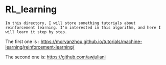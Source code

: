# RL_learning

    In this directory, I will store something tutorials about reinforcement learning. I'm interested in this algorithm, and here I will learn it step by step.

The first one is :
https://morvanzhou.github.io/tutorials/machine-learning/reinforcement-learning/

The second one is:
https://github.com/awjuliani
